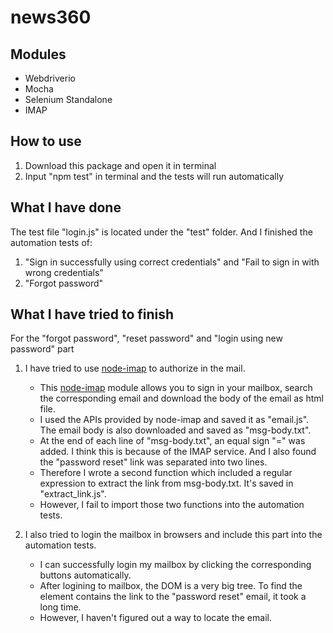 # news360

## Modules
- Webdriverio
- Mocha
- Selenium Standalone
- IMAP

## How to use
1. Download this package and open it in terminal
2. Input "npm test" in terminal and the tests will run automatically

## What I have done
The test file "login.js" is located under the "test" folder. And I finished the automation tests of:
1. "Sign in successfully using correct credentials" and "Fail to sign in with wrong credentials"
2. "Forgot password"

## What I have tried to finish
For the "forgot password", "reset password" and "login using new password" part
1. I have tried to use [node-imap](https://github.com/mscdex/node-imap) to authorize in the mail. 
   - This [node-imap](https://github.com/mscdex/node-imap) module allows you to sign in your mailbox, search the corresponding email and download the body of the email as html file.
   - I used the APIs provided by node-imap and saved it as "email.js". The email body is also downloaded and saved as "msg-body.txt".
   - At the end of each line of "msg-body.txt", an equal sign "=" was added. I think this is because of the IMAP service. And I also found the "password reset" link was separated into two lines.
   - Therefore I wrote a second function which included a regular expression to extract the link from msg-body.txt. It's saved in "extract_link.js".
   - However, I fail to import those two functions into the automation tests.
   
2. I also tried to login the mailbox in browsers and include this part into the automation tests.
   - I can successfully login my mailbox by clicking the corresponding buttons automatically.
   - After logining to mailbox, the DOM is a very big tree. To find the element contains the link to the "password reset" email, it took a long time.
   - However, I haven't figured out a way to locate the email.
   
